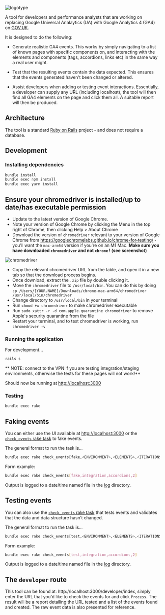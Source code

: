 ![logotype](https://repository-images.githubusercontent.com/504593718/08cf2ea6-cf81-42aa-8bfc-dd3d9c7fd16f)

A tool for developers and performance analysts that are working on replacing Google Universal Analaytics (UA) with Google Analytics 4 (GA4) on [GOV.UK](https://www.gov.uk).

It is designed to do the following:

* Generate realistic GA4 events. This works by simply navigating to a list of known pages with specific components on, and interacting with the elements and components (tags, accordions, links etc) in the same way a real user might.

* Test that the resulting events contain the data expected. This ensures that the events generated haven't been changed or altered.

* Assist developers when adding or testing event interactions. Essentially, a developer can supply any URL (including localhost), the tool will then find all GA4 elements on the page and click them all. A suitable report will then be produced.

## Architecture

The tool is a standard [Ruby on Rails](https://rubyonrails.org/) project - and does not require a database.

## Development

### Installing dependencies

```bash
bundle install
bundle exec npm install
bundle exec yarn install
```


## Ensure your chromedriver is installed/up to date/has executable permission
- Update to the latest version of Google Chrome.
- Note your version of Google Chrome by clicking the Menu in the top right of Chrome, then clicking Help > About Chrome
- Download the version of `chromedriver` relevant to your version of Google Chrome from https://googlechromelabs.github.io/chrome-for-testing/ - you'll want the `mac-arm64` version if you're on an M1 Mac. **Make sure you have downloaded `chromedriver` and not `chrome` ! (see screenshot)**

![chromedriver](https://github.com/AshGDS/analytics-robot/assets/8880610/ab28421b-9ad1-499d-aefd-146b742bfc96)

- Copy the relevant chromedriver URL from the table, and open it in a new tab so that the download process begins.
- Once download, extract the `.zip` file by double clicking it.
- Move the `chromedriver` file to `/usr/local/bin`. You can do this by doing `cp /Users/[YOUR.NAME]/Downloads/chrome-mac-arm64/chromedriver /usr/local/bin/chromedriver`
- Change directory to `/usr/local/bin` in your terminal
- Run `chmod +x chromedriver` to make chromedriver executable
- Run `sudo xattr -r -d com.apple.quarantine chromedriver` to remove Apple's security quarantine from the file
- Restart your terminal, and to test chromedriver is working, run `chromedriver -v`

### Running the application

For development...

```bash
rails s
```

** NOTE: connect to the VPN if you are testing integration/staging environments, otherwise the tests for these pages will not work!**

Should now be running at [http://localhost:3000](http://localhost:3000/)


### Testing

```bash
bundle exec rake
```

## Faking events

You can either use the UI available at [http://localhost:3000](http://localhost:3000/) or the [`check_events` rake task](lib/tasks/check_events.rake) to fake events.

The general format to run the task is...

```bash
bundle exec rake check_events[fake,<ENVIRONMENT>,<ELEMENTS>,<ITERATIONS>]
```

Form example:

```bash
bundle exec rake check_events[fake,integration,accordions,2]
```

Output is logged to a date/time named file in the [log](log/) directory.

## Testing events

You can also use the [`check_events` rake task](lib/tasks/check_events.rake) that tests events and validates that the data and data structure hasn't changed.

The general format to run the task is...

```bash
bundle exec rake check_events[test,<ENVIRONMENT>,<ELEMENTS>,<ITERATIONS>]
```

Form example:

```bash
bundle exec rake check_events[test,integration,accordions,2]
```

Output is logged to a date/time named file in the [log](log/) directory.

## The `developer` route

This tool can be found at: http://localhost:3000/developer/index, simply enter the URL that you'd like to check the events for and click `Process`. The result will be a report detailing the URL tested and a list of the events found and created. The raw event data is also presented for reference.
